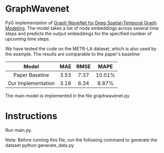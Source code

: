 # GraphWavenet
PyG implementation of [Graph WaveNet for Deep Spatial-Temporal Graph Modeling](https://arxiv.org/pdf/1906.00121.pdf). The model takes a list of node embeddings across several time steps and predicts the output embeddings for the specified number of upcoming time steps.

We have tested the code on the METR-LA dataset, which is also used by the example. The results are comparable to the paper's baseline:

| Model | MAE    | RMSE    | MAPE   |
| :---:   | :---: | :---: | :---: |
| Paper Baseline | 3.53   | 7.37   | 10.01%  |
| Our Implementation | 3.18   | 6.34   | 8.87%  |

The main model is implemented in the file graphwavenet.py
  
# Instructions
Run main.py. 

Note: Before running this file, run the following command to generate the dataset
python generate_data.py


  
